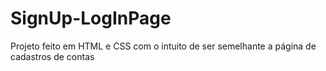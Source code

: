 # SignUp-LogInPage
Projeto feito em HTML e CSS com o intuito de ser semelhante a página de cadastros de contas
